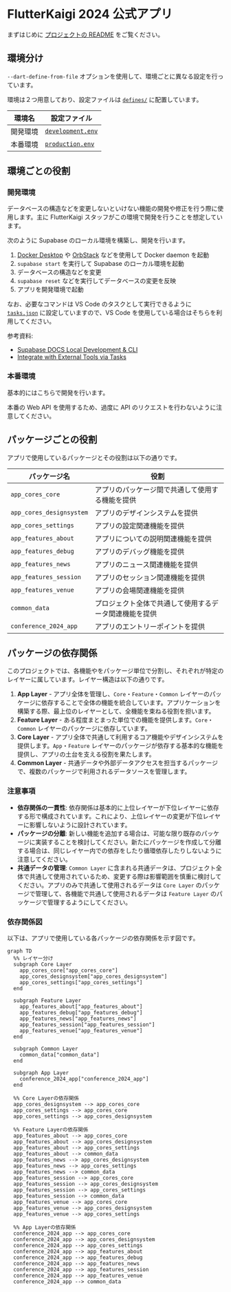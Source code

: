 # FlutterKaigi 2024 公式アプリ

まずはじめに [プロジェクトの README] をご覧ください。

## 環境分け

`--dart-define-from-file` オプションを使用して、環境ごとに異なる設定を行っています。

環境は２つ用意しており、設定ファイルは [`defines/`] に配置しています。

| 環境名 | 設定ファイル |
| - | - |
| 開発環境 | [`development.env`] |
| 本番環境 | [`production.env`] |

## 環境ごとの役割

### 開発環境

データベースの構造などを変更しないといけない機能の開発や修正を行う際に使用します。主に FlutterKaigi スタッフがこの環境で開発を行うことを想定しています。

次のように Supabase のローカル環境を構築し、開発を行います。

1. [Docker Desktop] や [OrbStack] などを使用して Docker daemon を起動
1. `supabase start` を実行して Supabase のローカル環境を起動
1. データベースの構造などを変更
1. `supabase reset` などを実行してデータベースの変更を反映
1. アプリを開発環境で起動

なお、必要なコマンドは VS Code のタスクとして実行できるように [`tasks.json`] に設定していますので、VS Code を使用している場合はそちらを利用してください。

参考資料:

- [Supabase DOCS Local Development & CLI]
- [Integrate with External Tools via Tasks]

### 本番環境

基本的にはこちらで開発を行います。

本番の Web API を使用するため、過度に API のリクエストを行わないように注意してください。

## パッケージごとの役割

アプリで使用しているパッケージとその役割は以下の通りです。

| パッケージ名 | 役割 |
| - | - |
| `app_cores_core` | アプリのパッケージ間で共通して使用する機能を提供 |
| `app_cores_designsystem` | アプリのデザインシステムを提供 |
| `app_cores_settings` | アプリの設定関連機能を提供 |
| `app_features_about` | アプリについての説明関連機能を提供 |
| `app_features_debug` | アプリのデバッグ機能を提供 |
| `app_features_news` | アプリのニュース関連機能を提供 |
| `app_features_session` | アプリのセッション関連機能を提供 |
| `app_features_venue` | アプリの会場関連機能を提供 |
| `common_data` | プロジェクト全体で共通して使用するデータ関連機能を提供 |
| `conference_2024_app` | アプリのエントリーポイントを提供 |

## パッケージの依存関係

このプロジェクトでは、各機能やをパッケージ単位で分割し、それぞれが特定のレイヤーに属しています。レイヤー構造は以下の通りです。

1. **App Layer** - アプリ全体を管理し、`Core`・`Feature`・`Common` レイヤーのパッケージに依存することで全体の機能を統合しています。アプリケーションを構築する際、最上位のレイヤーとして、全機能を束ねる役割を担います。
1. **Feature Layer** - ある程度まとまった単位での機能を提供します。`Core`・`Common` レイヤーのパッケージに依存しています。
1. **Core Layer** - アプリ全体で共通して利用するコア機能やデザインシステムを提供します。`App`・`Feature` レイヤーのパッケージが依存する基本的な機能を提供し、アプリの土台を支える役割を果たします。
1. **Common Layer** - 共通データや外部データアクセスを担当するパッケージで、複数のパッケージで利用されるデータソースを管理します。

### 注意事項

- **依存関係の一貫性**: 依存関係は基本的に上位レイヤーが下位レイヤーに依存する形で構成されています。これにより、上位レイヤーの変更が下位レイヤーに影響しないように設計されています。
- **パッケージの分離**: 新しい機能を追加する場合は、可能な限り既存のパッケージに実装することを検討してください。新たにパッケージを作成して分離する場合は、同じレイヤー内での依存をしたり循環依存したりしないように注意してください。
- **共通データの管理**: `Common Layer` に含まれる共通データは、プロジェクト全体で共通して使用されているため、変更する際は影響範囲を慎重に検討してください。アプリのみで共通して使用されるデータは `Core Layer` のパッケージで管理して、各機能で共通して使用されるデータは `Feature Layer` のパッケージで管理するようにしてください。

### 依存関係図

以下は、アプリで使用している各パッケージの依存関係を示す図です。

```mermaid
graph TD
  %% レイヤー分け
  subgraph Core Layer
    app_cores_core["app_cores_core"]
    app_cores_designsystem["app_cores_designsystem"]
    app_cores_settings["app_cores_settings"]
  end

  subgraph Feature Layer
    app_features_about["app_features_about"]
    app_features_debug["app_features_debug"]
    app_features_news["app_features_news"]
    app_features_session["app_features_session"]
    app_features_venue["app_features_venue"]
  end

  subgraph Common Layer
    common_data["common_data"]
  end

  subgraph App Layer
    conference_2024_app["conference_2024_app"]
  end

  %% Core Layerの依存関係
  app_cores_designsystem --> app_cores_core
  app_cores_settings --> app_cores_core
  app_cores_settings --> app_cores_designsystem

  %% Feature Layerの依存関係
  app_features_about --> app_cores_core
  app_features_about --> app_cores_designsystem
  app_features_about --> app_cores_settings
  app_features_about --> common_data
  app_features_news --> app_cores_designsystem
  app_features_news --> app_cores_settings
  app_features_news --> common_data
  app_features_session --> app_cores_core
  app_features_session --> app_cores_designsystem
  app_features_session --> app_cores_settings
  app_features_session --> common_data
  app_features_venue --> app_cores_core
  app_features_venue --> app_cores_designsystem
  app_features_venue --> app_cores_settings

  %% App Layerの依存関係
  conference_2024_app --> app_cores_core
  conference_2024_app --> app_cores_designsystem
  conference_2024_app --> app_cores_settings
  conference_2024_app --> app_features_about
  conference_2024_app --> app_features_debug
  conference_2024_app --> app_features_news
  conference_2024_app --> app_features_session
  conference_2024_app --> app_features_venue
  conference_2024_app --> common_data
```

<!-- Links -->

[プロジェクトの README]: ../../README.md

[`defines/`]: ./defines/

[`development.env`]: ./defines/development.env

[`production.env`]: ./defines/production.env

[Docker Desktop]: https://docs.docker.com/desktop/

[OrbStack]: https://orbstack.dev/

[`tasks.json`]: ../../.vscode/tasks.json

[Supabase DOCS Local Development & CLI]: https://supabase.io/docs/guides/local-development

[Integrate with External Tools via Tasks]: https://code.visualstudio.com/docs/editor/tasks
